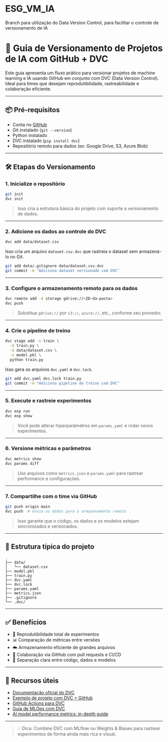 # ESG_VM_IA
Branch para utilização do Data Version Control, para facilitar o controle de versionamento de IA

# 🧠 Guia de Versionamento de Projetos de IA com GitHub + DVC

Este guia apresenta um fluxo prático para versionar projetos de machine learning e IA usando GitHub em conjunto com DVC (Data Version Control). Ideal para times que desejam reprodutibilidade, rastreabilidade e colaboração eficiente.

---

## 📦 Pré-requisitos

- Conta no [GitHub](https://github.com)
- Git instalado (`git --version`)
- Python instalado
- DVC instalado (`pip install dvc`)
- Repositório remoto para dados (ex: Google Drive, S3, Azure Blob)

---

## 🛠️ Etapas do Versionamento

### 1. Inicialize o repositório

```bash
git init
dvc init
```

> Isso cria a estrutura básica do projeto com suporte a versionamento de dados.

---

### 2. Adicione os dados ao controle do DVC

```bash
dvc add data/dataset.csv
```

Isso cria um arquivo `dataset.csv.dvc` que rastreia o dataset sem armazená-lo no Git.

```bash
git add data/.gitignore data/dataset.csv.dvc
git commit -m "Adiciona dataset versionado com DVC"
```

---

### 3. Configure o armazenamento remoto para os dados

```bash
dvc remote add -d storage gdrive://<ID-da-pasta>
dvc push
```

> Substitua `gdrive://` por `s3://`, `azure://`, etc., conforme seu provedor.

---

### 4. Crie o pipeline de treino

```bash
dvc stage add -n train \
  -d train.py \
  -d data/dataset.csv \
  -o model.pkl \
  python train.py
```

Isso gera os arquivos `dvc.yaml` e `dvc.lock`.

```bash
git add dvc.yaml dvc.lock train.py
git commit -m "Adiciona pipeline de treino com DVC"
```

---

### 5. Execute e rastreie experimentos

```bash
dvc exp run
dvc exp show
```

> Você pode alterar hiperparâmetros em `params.yaml` e rodar novos experimentos.

---

### 6. Versione métricas e parâmetros

```bash
dvc metrics show
dvc params diff
```

> Use arquivos como `metrics.json` e `params.yaml` para rastrear performance e configurações.

---

### 7. Compartilhe com o time via GitHub

```bash
git push origin main
dvc push  # envia os dados para o armazenamento remoto
```

> Isso garante que o código, os dados e os modelos estejam sincronizados e versionados.

---

## 📁 Estrutura típica do projeto

```
.
├── data/
│   └── dataset.csv
├── model.pkl
├── train.py
├── dvc.yaml
├── dvc.lock
├── params.yaml
├── metrics.json
├── .gitignore
└── .dvc/
```

---

## ✅ Benefícios

- 🔁 Reprodutibilidade total de experimentos
- 📊 Comparação de métricas entre versões
- ☁️ Armazenamento eficiente de grandes arquivos
- 🤝 Colaboração via GitHub com pull requests e CI/CD
- 📂 Separação clara entre código, dados e modelos

---

## 🔗 Recursos úteis

- [Documentação oficial do DVC](https://dvc.org/doc)
- [Exemplo de projeto com DVC + GitHub](https://github.com/iterative/example-get-started)
- [GitHub Actions para DVC](https://github.com/iterative/setup-dvc)
- [Guia de MLOps com DVC](https://dvc.org/doc/use-cases/mlops)
- [AI model performance metrics: in-depth guide](https://nebius.com/blog/posts/ai-model-performance-metrics?form=MG0AV3)

---

> 💡 Dica: Combine DVC com MLflow ou Weights & Biases para rastrear experimentos de forma ainda mais rica e visual.

